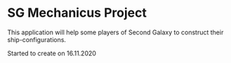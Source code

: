 # SG Mechanicus Project
This application will help some players of Second Galaxy to construct their ship-configurations.

Started to create on 16.11.2020
